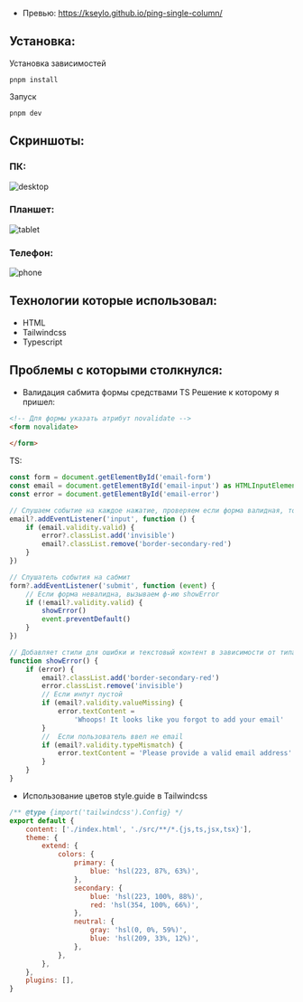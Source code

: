 
- Превью: https://kseylo.github.io/ping-single-column/
## Установка:

Установка зависимостей
```
pnpm install
```

Запуск
```
pnpm dev
```

## Скриншоты:
### ПК:
![desktop](screenshots/desktop.jpeg)
### Планшет:
![tablet](screenshots/tablet.jpeg)
### Телефон:
![phone](screenshots/phone.jpeg)
## Технологии которые использовал:
- HTML
- Tailwindcss
- Typescript

## Проблемы с которыми столкнулся:
- Валидация сабмита формы средствами TS
  Решение к которому я пришел:
```html
<!-- Для формы указать атрибут novalidate -->
<form novalidate>
	
</form>
```
TS:
```typescript
const form = document.getElementById('email-form')  
const email = document.getElementById('email-input') as HTMLInputElement | null  
const error = document.getElementById('email-error')  

// Слушаем событие на каждое нажатие, проверяем если форма валидная, то убираем стили для ошибки
email?.addEventListener('input', function () {  
    if (email.validity.valid) {  
        error?.classList.add('invisible')  
        email?.classList.remove('border-secondary-red')  
    }  
})  

// Слушатель события на сабмит
form?.addEventListener('submit', function (event) {
	// Если форма невалидна, вызываем ф-ию showError
    if (!email?.validity.valid) {  
        showError()  
        event.preventDefault()  
    }  
})  

// Добавляет стили для ошибки и текстовый контент в зависимости от типа ошибки
function showError() {  
    if (error) {  
        email?.classList.add('border-secondary-red')  
        error.classList.remove('invisible')
        // Если инпут пустой  
        if (email?.validity.valueMissing) {  
            error.textContent =  
                'Whoops! It looks like you forgot to add your email'  
        }
        //  Если пользователь ввел не email  
        if (email?.validity.typeMismatch) {  
            error.textContent = 'Please provide a valid email address'  
        }  
    }  
}
```

- Использование цветов style.guide в Tailwindcss
```javascript
/** @type {import('tailwindcss').Config} */  
export default {  
    content: ['./index.html', './src/**/*.{js,ts,jsx,tsx}'],  
    theme: {  
        extend: {  
            colors: {  
                primary: {  
                    blue: 'hsl(223, 87%, 63%)',  
                },  
                secondary: {  
                    blue: 'hsl(223, 100%, 88%)',  
                    red: 'hsl(354, 100%, 66%)',  
                },  
                neutral: {  
                    gray: 'hsl(0, 0%, 59%)',  
                    blue: 'hsl(209, 33%, 12%)',  
                },  
            },  
        },  
    },  
    plugins: [],  
}
```